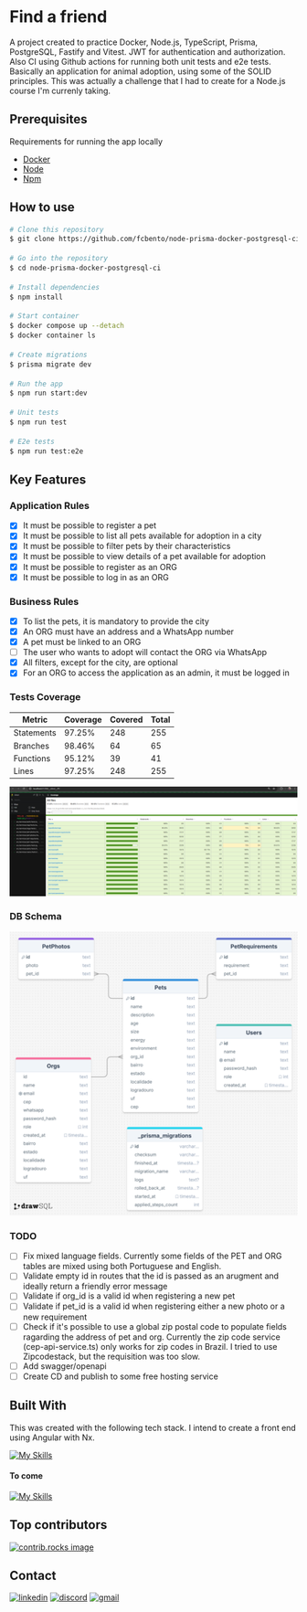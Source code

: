 # Find a friend

A project created to practice Docker, Node.js, TypeScript, Prisma, PostgreSQL, Fastify and Vitest. JWT for authentication and authorization. Also CI using Github actions for running both unit tests and e2e tests. Basically an application for animal adoption, using some of the SOLID principles. This was actually a challenge that I had to create for a Node.js course I'm currenly taking.

## Prerequisites

Requirements for running the app locally
- [Docker](https://www.docker.com/)
- [Node](https://nodejs.org/)
- [Npm](https://www.npmjs.com/)


## How to use

```bash
# Clone this repository
$ git clone https://github.com/fcbento/node-prisma-docker-postgresql-ci.git

# Go into the repository
$ cd node-prisma-docker-postgresql-ci

# Install dependencies
$ npm install

# Start container
$ docker compose up --detach
$ docker container ls

# Create migrations
$ prisma migrate dev

# Run the app
$ npm run start:dev

# Unit tests
$ npm run test

# E2e tests
$ npm run test:e2e
```

## Key Features

### Application Rules

- [x] It must be possible to register a pet  
- [x] It must be possible to list all pets available for adoption in a city  
- [x] It must be possible to filter pets by their characteristics  
- [x] It must be possible to view details of a pet available for adoption  
- [x] It must be possible to register as an ORG  
- [x] It must be possible to log in as an ORG  

### Business Rules

- [x] To list the pets, it is mandatory to provide the city  
- [x] An ORG must have an address and a WhatsApp number  
- [x] A pet must be linked to an ORG  
- [ ] The user who wants to adopt will contact the ORG via WhatsApp  
- [x] All filters, except for the city, are optional  
- [x] For an ORG to access the application as an admin, it must be logged in  

### Tests Coverage

| Metric       | Coverage | Covered | Total |
|--------------|----------|---------|-------|
| Statements   | 97.25%   | 248     | 255   |
| Branches     | 98.46%   | 64      | 65    |
| Functions    | 95.12%   | 39      | 41    |
| Lines        | 97.25%   | 248     | 255   |

<img alt="example" width="800" src="coverage-services.png">

### DB Schema

<img alt="example" width="800" src="schema_db.png">

### TODO

- [ ] Fix mixed language fields. Currently some fields of the PET and ORG tables are mixed using both Portuguese and English.
- [ ] Validate empty id in routes that the id is passed as an arugment and ideally return a friendly error message
- [ ] Validate if org_id is a valid id when registering a new pet
- [ ] Validate if pet_id is a valid id when registering either a new photo or a new requirement
- [ ] Check if it's possible to use a global zip postal code to populate fields ragarding the address of pet and org. Currently the zip code service (cep-api-service.ts) only works for zip codes in Brazil. I tried to use Zipcodestack, but the requisition was too slow.
- [ ] Add swagger/openapi
- [ ] Create CD and publish to some free hosting service
 
## Built With

This was created with the following tech stack. I intend to create a front end using Angular with Nx.

[![My Skills](https://skillicons.dev/icons?i=nodejs,typescript,docker,prisma,postgres,vscode,vitest,windows,githubactions&perline=10)](https://skillicons.dev)

#### To come
[![My Skills](https://skillicons.dev/icons?i=angular,rxjs,firebase&perline=3)](https://skillicons.dev)

## Top contributors

<a href="https://github.com/fcbento/node-prisma-docker-postgresql-ci/graphs/contributors">
  <img src="https://contrib.rocks/image?repo=fcbento/node-prisma-docker-postgresql-ci" alt="contrib.rocks image"/>
</a>

## Contact

[![linkedin](https://skillicons.dev/icons?i=linkedin)](https://linkedin.com/in/felipe-bento)
[![discord](https://skillicons.dev/icons?i=discord)](https://discordapp.com/users/413141379074490369)
[![gmail](https://skillicons.dev/icons?i=gmail)](mailto:felipe.16costa@gmail.com)